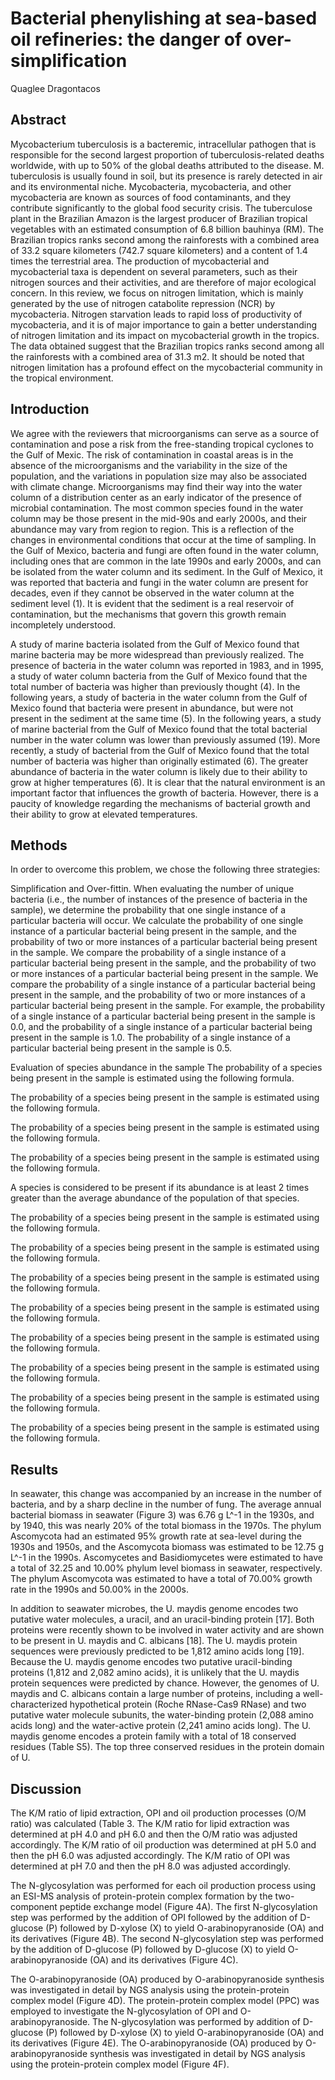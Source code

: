 # Bacterial phenylishing at sea-based oil refineries: the danger of over-simplification
Quaglee Dragontacos


## Abstract
Mycobacterium tuberculosis is a bacteremic, intracellular pathogen that is responsible for the second largest proportion of tuberculosis-related deaths worldwide, with up to 50% of the global deaths attributed to the disease. M. tuberculosis is usually found in soil, but its presence is rarely detected in air and its environmental niche. Mycobacteria, mycobacteria, and other mycobacteria are known as sources of food contaminants, and they contribute significantly to the global food security crisis. The tuberculose plant in the Brazilian Amazon is the largest producer of Brazilian tropical vegetables with an estimated consumption of 6.8 billion bauhinya (RM). The Brazilian tropics ranks second among the rainforests with a combined area of 33.2 square kilometers (742.7 square kilometers) and a content of 1.4 times the terrestrial area. The production of mycobacterial and mycobacterial taxa is dependent on several parameters, such as their nitrogen sources and their activities, and are therefore of major ecological concern. In this review, we focus on nitrogen limitation, which is mainly generated by the use of nitrogen catabolite repression (NCR) by mycobacteria. Nitrogen starvation leads to rapid loss of productivity of mycobacteria, and it is of major importance to gain a better understanding of nitrogen limitation and its impact on mycobacterial growth in the tropics. The data obtained suggest that the Brazilian tropics ranks second among all the rainforests with a combined area of 31.3 m2. It should be noted that nitrogen limitation has a profound effect on the mycobacterial community in the tropical environment.


## Introduction

We agree with the reviewers that microorganisms can serve as a source of contamination and pose a risk from the free-standing tropical cyclones to the Gulf of Mexic. The risk of contamination in coastal areas is in the absence of the microorganisms and the variability in the size of the population, and the variations in population size may also be associated with climate change. Microorganisms may find their way into the water column of a distribution center as an early indicator of the presence of microbial contamination. The most common species found in the water column may be those present in the mid-90s and early 2000s, and their abundance may vary from region to region. This is a reflection of the changes in environmental conditions that occur at the time of sampling. In the Gulf of Mexico, bacteria and fungi are often found in the water column, including ones that are common in the late 1990s and early 2000s, and can be isolated from the water column and its sediment. In the Gulf of Mexico, it was reported that bacteria and fungi in the water column are present for decades, even if they cannot be observed in the water column at the sediment level (1). It is evident that the sediment is a real reservoir of contamination, but the mechanisms that govern this growth remain incompletely understood.

A study of marine bacteria isolated from the Gulf of Mexico found that marine bacteria may be more widespread than previously realized. The presence of bacteria in the water column was reported in 1983, and in 1995, a study of water column bacteria from the Gulf of Mexico found that the total number of bacteria was higher than previously thought (4). In the following years, a study of bacteria in the water column from the Gulf of Mexico found that bacteria were present in abundance, but were not present in the sediment at the same time (5). In the following years, a study of marine bacterial from the Gulf of Mexico found that the total bacterial number in the water column was lower than previously assumed (19). More recently, a study of bacterial from the Gulf of Mexico found that the total number of bacteria was higher than originally estimated (6). The greater abundance of bacteria in the water column is likely due to their ability to grow at higher temperatures (6). It is clear that the natural environment is an important factor that influences the growth of bacteria. However, there is a paucity of knowledge regarding the mechanisms of bacterial growth and their ability to grow at elevated temperatures.


## Methods

In order to overcome this problem, we chose the following three strategies:

Simplification and Over-fittin. When evaluating the number of unique bacteria (i.e., the number of instances of the presence of bacteria in the sample), we determine the probability that one single instance of a particular bacteria will occur. We calculate the probability of one single instance of a particular bacterial being present in the sample, and the probability of two or more instances of a particular bacterial being present in the sample. We compare the probability of a single instance of a particular bacterial being present in the sample, and the probability of two or more instances of a particular bacterial being present in the sample. We compare the probability of a single instance of a particular bacterial being present in the sample, and the probability of two or more instances of a particular bacterial being present in the sample. For example, the probability of a single instance of a particular bacterial being present in the sample is 0.0, and the probability of a single instance of a particular bacterial being present in the sample is 1.0. The probability of a single instance of a particular bacterial being present in the sample is 0.5.

Evaluation of species abundance in the sample
The probability of a species being present in the sample is estimated using the following formula.

The probability of a species being present in the sample is estimated using the following formula.

The probability of a species being present in the sample is estimated using the following formula.

The probability of a species being present in the sample is estimated using the following formula.

A species is considered to be present if its abundance is at least 2 times greater than the average abundance of the population of that species.

The probability of a species being present in the sample is estimated using the following formula.

The probability of a species being present in the sample is estimated using the following formula.

The probability of a species being present in the sample is estimated using the following formula.

The probability of a species being present in the sample is estimated using the following formula.

The probability of a species being present in the sample is estimated using the following formula.

The probability of a species being present in the sample is estimated using the following formula.

The probability of a species being present in the sample is estimated using the following formula.

The probability of a species being present in the sample is estimated using the following formula.


## Results
In seawater, this change was accompanied by an increase in the number of bacteria, and by a sharp decline in the number of fung. The average annual bacterial biomass in seawater (Figure 3) was 6.76 g L^-1 in the 1930s, and by 1940, this was nearly 20% of the total biomass in the 1970s. The phylum Ascomycota had an estimated 95% growth rate at sea-level during the 1930s and 1950s, and the Ascomycota biomass was estimated to be 12.75 g L^-1 in the 1990s. Ascomycetes and Basidiomycetes were estimated to have a total of 32.25 and 10.00% phylum level biomass in seawater, respectively. The phylum Ascomycota was estimated to have a total of 70.00% growth rate in the 1990s and 50.00% in the 2000s.

In addition to seawater microbes, the U. maydis genome encodes two putative water molecules, a uracil, and an uracil-binding protein [17]. Both proteins were recently shown to be involved in water activity and are shown to be present in U. maydis and C. albicans [18]. The U. maydis protein sequences were previously predicted to be 1,812 amino acids long [19]. Because the U. maydis genome encodes two putative uracil-binding proteins (1,812 and 2,082 amino acids), it is unlikely that the U. maydis protein sequences were predicted by chance. However, the genomes of U. maydis and C. albicans contain a large number of proteins, including a well-characterized hypothetical protein (Roche RNase-Cas9 RNase) and two putative water molecule subunits, the water-binding protein (2,088 amino acids long) and the water-active protein (2,241 amino acids long). The U. maydis genome encodes a protein family with a total of 18 conserved residues (Table S5). The top three conserved residues in the protein domain of U.


## Discussion
The K/M ratio of lipid extraction, OPI and oil production processes (O/M ratio) was calculated (Table 3. The K/M ratio for lipid extraction was determined at pH 4.0 and pH 6.0 and then the O/M ratio was adjusted accordingly. The K/M ratio of oil production was determined at pH 5.0 and then the pH 6.0 was adjusted accordingly. The K/M ratio of OPI was determined at pH 7.0 and then the pH 8.0 was adjusted accordingly.

The N-glycosylation was performed for each oil production process using an ESI-MS analysis of protein-protein complex formation by the two-component peptide exchange model (Figure 4A). The first N-glycosylation step was performed by the addition of OPI followed by the addition of D-glucose (P) followed by D-xylose (X) to yield O-arabinopyranoside (OA) and its derivatives (Figure 4B). The second N-glycosylation step was performed by the addition of D-glucose (P) followed by D-glucose (X) to yield O-arabinopyranoside (OA) and its derivatives (Figure 4C).

The O-arabinopyranoside (OA) produced by O-arabinopyranoside synthesis was investigated in detail by NGS analysis using the protein-protein complex model (Figure 4D). The protein-protein complex model (PPC) was employed to investigate the N-glycosylation of OPI and O-arabinopyranoside. The N-glycosylation was performed by addition of D-glucose (P) followed by D-xylose (X) to yield O-arabinopyranoside (OA) and its derivatives (Figure 4E). The O-arabinopyranoside (OA) produced by O-arabinopyranoside synthesis was investigated in detail by NGS analysis using the protein-protein complex model (Figure 4F).
